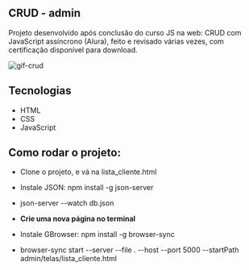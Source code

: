 ## CRUD - admin

Projeto desenvolvido após conclusão do curso JS na web: CRUD com JavaScript assíncrono (Alura), feito e revisado várias vezes, com certificação disponível para download.


![gif-crud](https://github.com/diogoAGon/CRUD/assets/148248042/c2a0c2ae-0f6d-4b36-b3e0-863db73db1bc)
## Tecnologias
- HTML
- CSS
- JavaScript
## Como rodar o projeto:

- Clone o projeto, e vá na lista_cliente.html

- Instale JSON:   npm install -g json-server

- json-server --watch db.json

- **Crie uma nova página no terminal**

- Instale GBrowser:   npm install -g browser-sync

- browser-sync start --server --file . --host --port 5000 --startPath admin/telas/lista_cliente.html

